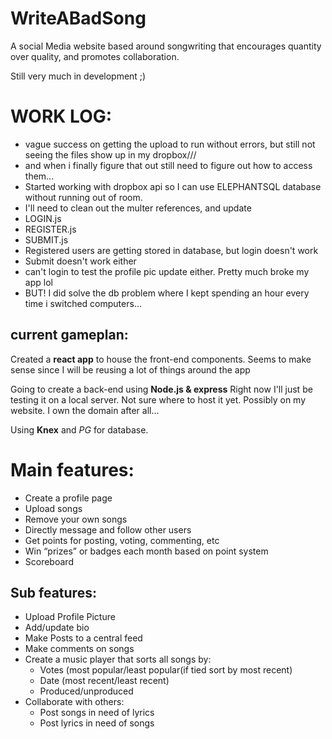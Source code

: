 # WriteABadSong
A social Media website based around songwriting that encourages quantity over quality, and promotes collaboration.

Still very much in development ;)

# WORK LOG:
-   vague success on getting the upload to run without errors,
but still not seeing the files show up in my dropbox///
-   and when i finally figure that out still need to figure out how to access them...
-   Started working with dropbox api so I can use 
    ELEPHANTSQL database without running out of room.
-   I'll need to clean out the multer references, and update 
-   LOGIN.js
-   REGISTER.js
-   SUBMIT.js
-  Registered users are getting stored in database, but login doesn't work
- Submit doesn't work either
- can't login to test the profile pic update either. Pretty much broke my app lol
-   BUT! I did solve the db problem where I kept spending an hour every time i switched computers...


## current gameplan:
Created a **react app** to house the front-end components.
Seems to make sense since I will be reusing a lot of things around the app

Going to create a back-end using **Node.js & express**
Right now I'll just be testing it on a local server. Not sure where to host it yet.
Possibly on my website. I own the domain after all...

Using **Knex** and *PG* for database.

# Main features:
- Create a profile page
- Upload songs
- Remove your own songs
- Directly message and follow other users
- Get points for posting, voting, commenting, etc
- Win “prizes” or badges each month based on point system
- Scoreboard


## Sub features:
- Upload Profile Picture
- Add/update bio
- Make Posts to a central feed
- Make comments on songs
- Create a music player that sorts all songs by:
    - Votes (most popular/least popular(if tied sort by most recent)
    - Date (most recent/least recent)
    - Produced/unproduced
- Collaborate with others:
    - Post songs in need of lyrics
    - Post lyrics in need of songs



